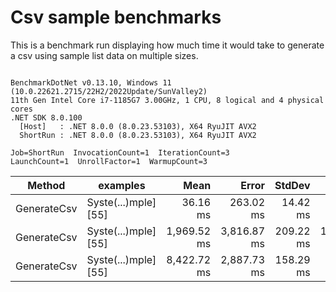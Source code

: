 # Csv sample benchmarks

This is a benchmark run displaying how much time it would take to generate a csv using sample list data on multiple sizes.

```

BenchmarkDotNet v0.13.10, Windows 11 (10.0.22621.2715/22H2/2022Update/SunValley2)
11th Gen Intel Core i7-1185G7 3.00GHz, 1 CPU, 8 logical and 4 physical cores
.NET SDK 8.0.100
  [Host]   : .NET 8.0.0 (8.0.23.53103), X64 RyuJIT AVX2
  ShortRun : .NET 8.0.0 (8.0.23.53103), X64 RyuJIT AVX2

Job=ShortRun  InvocationCount=1  IterationCount=3  
LaunchCount=1  UnrollFactor=1  WarmupCount=3  

```
| Method      | examples             | Mean        | Error       | StdDev    | StdErr     | Min         | Max         | Op/s    | Gen0        | Gen1      | Gen2      | Allocated  |
|------------ |--------------------- |------------:|------------:|----------:|-----------:|------------:|------------:|--------:|------------:|----------:|----------:|-----------:|
| GenerateCsv | Syste(...)mple] [55] |    36.16 ms |   263.02 ms |  14.42 ms |   8.324 ms |    26.60 ms |    52.74 ms | 27.6571 |   4000.0000 |         - |         - |   25.48 MB |
| GenerateCsv | Syste(...)mple] [55] | 1,969.52 ms | 3,816.87 ms | 209.22 ms | 120.791 ms | 1,820.57 ms | 2,208.71 ms |  0.5077 | 288000.0000 |         - |         - | 2400.29 MB |
| GenerateCsv | Syste(...)mple] [55] | 8,422.72 ms | 2,887.73 ms | 158.29 ms |  91.387 ms | 8,321.77 ms | 8,605.15 ms |  0.1187 | 292000.0000 | 2000.0000 | 1000.0000 | 9568.93 MB |
